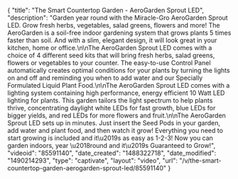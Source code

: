 {
    "title": "The Smart Countertop Garden - AeroGarden Sprout LED",
    "description": "Garden year round with the Miracle-Gro AeroGarden Sprout LED.  Grow fresh herbs, vegetables, salad greens, flowers and more!  The AeroGarden is a soil-free indoor gardening system that grows plants 5 times faster than soil.  And with a slim, elegant design, it will look great in your kitchen, home or office.\n\nThe AeroGarden Sprout LED comes with a choice of 4 different seed kits that will bring fresh herbs, salad greens, flowers or vegetables to your counter.  The easy-to-use Control Panel automatically creates optimal conditions for your plants by turning the lights on and off and reminding you when to add water and our Specially Formulated Liquid Plant Food.\n\nThe AeroGarden Sprout LED comes with a lighting system containing high performance, energy efficient 10 Watt LED lighting for plants. This garden tailors the light spectrum to help plants thrive, concentrating daylight white LEDs for fast growth, blue LEDs for bigger yields, and red LEDs for more flowers and fruit.\n\nThe AeroGarden Sprout LED sets up in minutes. Just insert the Seed Pods in your garden, add water and plant food, and then watch it grow!  Everything you need to start growing is included and it\u2019s as easy as 1-2-3! Now you can garden indoors, year \u2018round and it\u2019s Guaranteed to Grow!",
    "videoid": "85591140",
    "date_created": "1488322718",
    "date_modified": "1490214293",
    "type": "captivate",
    "layout": "video",
    "url": "\/v\/the-smart-countertop-garden-aerogarden-sprout-led\/85591140"
}